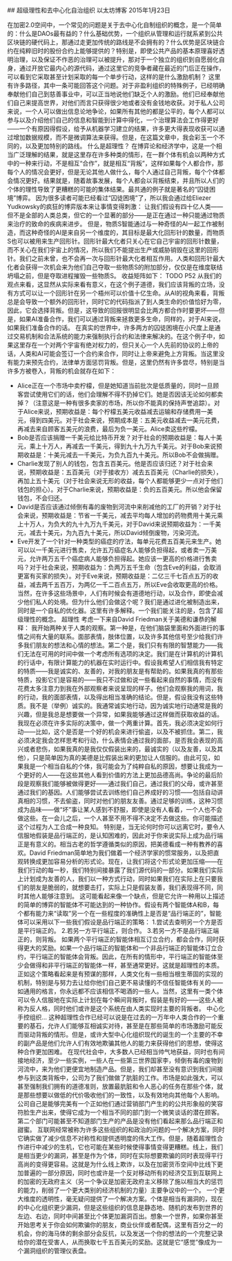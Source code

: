 ## 超级理性和去中心化自治组织
以太坊博客
2015年1月23日

在加密2.0空间中，一个常见的问题是关于去中心化自制组织的概念，是一个简单的：什么是DAOs最有益的？什么基础优势，一个组织从管理和运行就系紧到公共区块链的硬代码上，那通过走更加传统的路线是不会拥有的？什么优势是区块链合约在纯粹旧时的股份合约上能够提供的？特别是，即使公共产品的基本原理喜好透明治理，以及保证不作恶的治理可以被提升，那对于一个独立的组织到自愿弱化自身，通过开放它最内心的源代码，通过这里它的竞争者藏在最近的门后正在操作，可以看到它采取甚至计划采取的每一个单步行动，这样的是什么激励机制？
这里有许多路径，其中一条可能回答这个问题。对于非盈利组织的特殊例子，已经明确奉献他们自己到慈善事业中，可以正当地说他们缺乏个人的激励。他们已经奉献他们自己来提高世界，对他们而言只获得很少地或者没有金钱地收获。对于私人公司来说，一个人可以做出信息论地争论，如果所有其他的都是公平的，每个人都可以参与以及介绍他们自己的信息和智能到计算中得化，一个治理算法会工作得更好——一个有原因得假设，给予从机器学习建立的结果，许多更大得表现收获可以通过增加数据规模，而不是微调算法来获得。但是，在这篇文章中，我会彩玉一个不同的，以及更加特别的路线。
什么是超理性？
在博弈论和经济学中，这是一个相当广泛理解的结果，就是这里存在许多种类的情形，在一群个体有机会以两种方式中的一种来行动，不是相互“合作”，就是相互“背叛”，这样如果每个人都合作，那每个人的情况会更好，但是无论其他人做什么，每个人通过自己背叛，每个个体都会情况更好。结果就是，随着故事发展，每个人都会以背叛结束，并且所以人们的个体的理性导致了更糟糕的可能的集体结果。最共通的例子就是著名的“囚徒困境”博弈。
因为很多读者可能已经看过“囚徒困境”了，所以我会通过给Eliezer Yudkowsky的疯狂的博弈版本来让事情变得刺激：
让我们假设有四十亿人类——但不是全部的人类总类，但它的一个显著的部分——是正在通过一种只能通过物质来治疗的致命的疾病来进步。
但是，物质S智能通过与一种奇怪的AI一起工作被制造，而这种奇怪的AI是来自另一个维度的，其目标是最大化回形针的数量，而物质S也可以被用来生产回形针。回形针最大化者只关心在它自己宇宙的回形针数量，而不关心在我们宇宙上的情况，所以我们不能提出生产或威胁销毁在这里的回形针。我们之前未曾，也不会再一次与回形针最大化者相互作用。人类和回形针最大化者会获得一次机会来为他们自己夺取一些物质S的附加部分，仅仅是在维度联结坍塌之前，但是夺取进程摧毁一些物质S。
收益矩阵如下：
TODO P52
从我们的观点来看，这显然从实际来看有意义，在这个例子道德，我们应该背叛的立场，没有方式可以让一个回形针在另一个梧州可以价值十亿生命。从AI的视角来看，背叛总是会导致一个额外的回形针，同时它的代码指派了到人类生命的价值恰好为零，因此，它会选择背叛。但是，这导致的回报很明显会比两方都合作时要更坏——但是，如果AI准备合作，我们可以通过背叛来拯救更多生命，同样的，对于AI来说，如果我们准备合作的话。
在真实的世界中，许多两方的囚徒困境在小尺度上是通过交易机制和合法系统的能力来强制执行合约和法律来解决的。在这个例子中，如果这里存在一个对两个宇宙有绝对权力的，但只关心一个人先前的协议的上帝的话，人类和AI可能会签订一个合约来合作，同时让上帝来避免上方背叛。当这里没有能力来预先合约，法律单方面惩罚背叛。但是，这里仍然有许多尝尽，特别是当许多方被卷入，背叛的机会就存在如下：
* Alice正在一个市场中卖柠檬，但是她知道当前批次是低质量的，同时一旦顾客尝试使用它们的话，他们会理解不得不扔掉它们。她是否因该无论如何都卖掉？（注意这是一种有很多卖家的市场，所以你不能真的保持声誉追踪）。对于Alice来说，预期收益是：每个柠檬五美元收益减去运输和存储费用一美元，得到四美元。对于社会来说，预期成本是：五美元收益减去一美元花费，再减去来自顾客五美元的浪费，最后为负一美元。Alice卖这些柠檬。
* Bob是否应该捐赠一千美元给比特币开发？对于社会的预期收益是：每人十美元，乘上十万人，再减去一千美元，得到九十九万九千美元。对于Bob来说预期收益是：十美元减去一千美元，为负九百九十美元。所以Bob不会做捐赠。
* Charlie发现了别人的钱包，包含五百美元。他是否应该归还？对于社会来说，预期收益是：五百美元（对于接收方）减去五百美元（Charlie的损失），再加上五十美元（对于社会来说无形的收益，每个人都能够更少一点对于他们钱包的担心）。对于Charlie来说，预期收益是：负的五百美元。所以他会保留钱包，不会归还。
* David是否应该通过倾倒有毒的废物到河流中来削减他的工厂的开销？对于社会来说，预期收益是：节省一千美元，减去平均每人增加的药物费用十美元乘上十万人，为负大的九十九万九千美元，对于David来说预期收益为：一千美元，减去十美元，为九百九十美元，所以David倾倒废物，污染河流。
* Eve开发了一个针对一种类型的癌症的疗法，每单元花费五百美元来生产。她可以以一千美元进行售卖，允许五万癌症名人能够负担得起，或者卖一万美元，允许两万五千个癌症病人能够负担得起。她应该一更高的价格进行售卖吗？对于社会来说，预期收益为：负两万五千生命（包含Eve的利益，会取消更富有买家的损失）。对于Eve来说，预期收益是：二亿三千七百点五万的收益，减去两千五百万，为两亿一千二百点五万，所以Eve会收取更高的价格。
当然，在许多这些场景中，人们有时候会有道德地行动，以及合作，即使会减少他们私人的处境。但为什么他们会做这个呢？我们是通过进化被制造出来，同时是一个自私的优化器。这里有许多解释。一个我们能关注的是，包含了超级理性的概念。
超理性
考虑一下来自David Friedman关于美德和谦恭的解释：
我开始两种关于人类的观察。第一种是，在他们脑袋里面和外面进行的事情之间有大量的联系。面部表情，肢体位置，以及许多其他信号至少给我们许多我们朋友的想法和心情的想法。第二个是，我们只有有限的智慧能力——我们无法在可用的时间中做一个考虑所有选项的决定。我们是在计算机的计算机的行话中，有限计算能力的机器在实时运行中。假设我希望人们相信我有特定的特质——我是诚实的、友善的，对我的朋友是有帮助的。如果我真的有那些特质，投影它们是容易的——我只不过做和说一些看起来自然的事情，而没有花费太多注意力到我在外部观察者来说呈现的样子。他们会观察我的用词，我的行动，我的面部表情，以及得出相当准确的结论。但是，假设我没有这些特质。我不是（举例）诚实的。我通常诚实地行动，因为诚实地行动通常是我的兴趣，但是我总是想要做一个异常，如果我能够通过这样做而获取收益的话。我现在必须在许多实际的决策中，做一个两重计算。首先，我必须决定如何行动——比如，这个是否是一个好的机会来进行偷盗，以及不被抓住。第二，我必须决定我会怎样思考和行动，什么表情会通过我的面部，是否我会表现的高兴或者悲伤，如果我真的是我仅仅假装出来的，最诚实的（以及友善，以及其他），只是简单因为真的美德是比假装出来的更加让人信服的。由此可见，如果我是一个相当自私的个体，我可能会为了纯粹自私的原因，想要让我成为一个更好的人——在这些其他人看到价值的方法上更加品德高尚。争论的最后阶段是观察我们能够被做得更好——通过我们自己，通过我们的父母，或许甚至通过我们的基因。人们能够尝试去训练他们自己养成好的习惯——包括自动讲真相的习惯，不去偷盗，同时对他们的朋友友善。通过足够的训练，这种习惯成为品味——做“坏”事让某人感到不舒服，即使是没有人看着，一个人也不会做这些。在一会儿之后，一个人甚至不用不得不决定不去做这些。你可能描述这个过程为人工合成一种良知。
特别是，当无论何时你可以远离它时，要令人信服地假装是品行端正的，是认知困难的，因此对于你来说实际上成为品行端正是有意义的。相当古老的哲学遵循类似的原因，把美德看成一种有教养的喜欢。David Friedman简单地为我们做着一个经济学家的惯常服务，以及把直观转换成更加容易分析的形式论。现在，让我们将这个形式论更加压缩——在我们行动的每一秒，我们特别间接暴露了我们源代码的一部分。如果我们实际上计划成为友善的人，我们以一种方式行动，同时如果我们在实际上在只要我们的朋友是脆弱的，就想要击打，实际上只是假装友善，我们表现得不同，同时其他人能够注意到。
这可能看起来像一个缺点，但是它允许一种用以上描述的简单的博弈的智能体不可能达到的一种协作。假设有两个智能体A和B，每个都有能力来“读取”另一个在一些程度的准确性上是否是“品行端正的”，智能体可以采用以下一些我们假设是品行端正的策略：
1.尝试去查明另一个方是否是平行端正的。
2.若另一方平行端正，则合作。
3.若另一方不是品行端正端正的，则背叛。
如果两个平行端正的智能体相互订立合约，都会合作，同时获得更大的奖励。如果一个品行端正的智能体和一个非品行端正的智能体订立合约，平行端正的智能体会背叛。因此，在所有的情形中，平行端正的智能体至少会做得和非平行端正的智能体一样，甚至通常更好。这就是超理性的本质。
正如这个策略看起来是有预谋的那样，人类文化有一些相当根生蒂固的实现的机制，特别是与努力去让给你他们自己更不易读懂的不信任智能体有关的——如通用的格言，你永远都不应该相信不喝酒的一些人。当然，这里有一类个体可以令人信服地在实际上计划在每个瞬间背叛时，假装是有好的——这些人被称为反人格，同时他们或许是这个系统在由人类实现时主要的背叛者。
中心化手控组织...
这种超理性合作已经可以说是在过去的一万年中人类合作的一个重要的基石，允许人们能够互相诚实对待，甚至是在那些简单的市场激励可能反而驱动背叛的情形。但是，或许大型中心化组织现代的诞生的一个主要的不幸的副产品是他们允许人们有效地欺骗其他人的能力来获得他们的思想，使得这种合作更加困难。
在现代社会中，大多数人已经相当帅气地获益，同时也有间接地经济，至少一些实例，一些人在一些第三世界国家李，倾倒有毒的废物到河流中，来为他们更便宜地制造产品。但是，我们却甚至没有意识到我们间接参与到这类背叛中，公司为了我们做做了肮脏的工作。市场是如此强大，可以甚至强制我们拥有的道德准则，放置最肮脏和令人恶心的任务在那些个体，就是那些想要以做低的代价吸收他们的一致性，以及有效地向其他每个人影响。公司自己是能够完美有一个正如他们通过营销部门产生的的公共形象般的笑容符脸生产出来，使得它成为一个相当不同的部门到一个微笑谈话的潜在顾客。第二个部门可能甚至不知道部门生产的产品是没有他们看起来那么品行端正和甜蜜。
互联网经常被称为许多这些组织的和政治的问题的一个解决方案，同时它确实做了减少信息不对称性和提供透明度的伟大工作。但是，随着超理性合作进行中减少的生机，它也可能在某些时候使得事情变得更糟糕。线上，我们是相当更少的漏洞，甚至是作为个体，同时在实际想要欺骗的同时表现得平行高尚的变得更容易。这就是为什么线上欺诈，以及在加密货币空间中比线下更加普遍的一部分原因，同时也或许是一个反对移动所有的经济交互到互联网上的加密的无政府主义（另一个争议是加密无政府主义移除了施以相当大的惩罚的能力，削弱了一个更大类别的经济机制的力量）主要争议中的一个。
一个更大维度的透明性，毫无疑问提供了一个解决方案。个体是相当有漏洞的，现在的中心化组织更少漏洞，但是这些组织的信息是静态地、随机的发布到世界的左边、右边，同时中间甚至比个体更加漏洞百出。想象一个世界，如果你甚至开始思考关于你会如何欺骗你的朋友，商业伙伴或者配偶，这里有百分之一的机会，你的海马体的剩余部分会反抗，以及发送一个你的想法的一个完整记录给你的潜在受害人，从而换取七千五百美元的奖励。这就是它“感觉”像成为一个漏洞组织的管理仪表盘。
